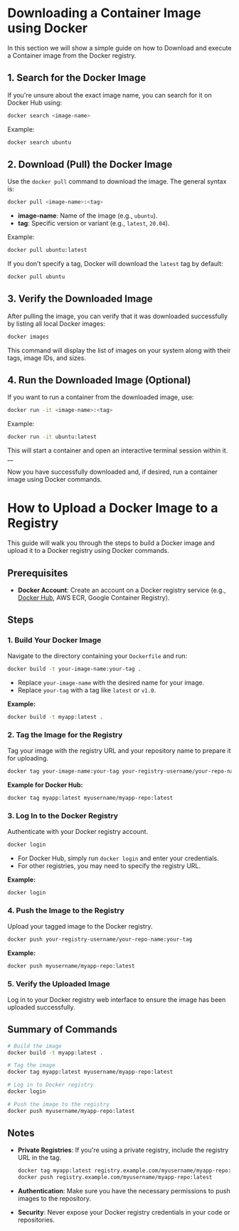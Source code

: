 # Downloading a Container Image using Docker
In this section we will show a simple guide on how to Download and execute a Container image from the Docker registry.

## 1. Search for the Docker Image
If you're unsure about the exact image name, you can search for it on Docker Hub using:
```bash
docker search <image-name>
```
Example:
```bash
docker search ubuntu
```

## 2. Download (Pull) the Docker Image
Use the `docker pull` command to download the image. The general syntax is:
```bash
docker pull <image-name>:<tag>
```
- **image-name**: Name of the image (e.g., `ubuntu`).
- **tag**: Specific version or variant (e.g., `latest`, `20.04`).

Example:
```bash
docker pull ubuntu:latest
```

If you don't specify a tag, Docker will download the `latest` tag by default:
```bash
docker pull ubuntu
```

## 3. Verify the Downloaded Image
After pulling the image, you can verify that it was downloaded successfully by listing all local Docker images:
```bash
docker images
```

This command will display the list of images on your system along with their tags, image IDs, and sizes.

## 4. Run the Downloaded Image (Optional)
If you want to run a container from the downloaded image, use:
```bash
docker run -it <image-name>:<tag>
```
Example:
```bash
docker run -it ubuntu:latest
```
This will start a container and open an interactive terminal session within it.
__


Now you have successfully downloaded and, if desired, run a container image using Docker commands.

# How to Upload a Docker Image to a Registry

This guide will walk you through the steps to build a Docker image and upload it to a Docker registry using Docker commands.

## Prerequisites

- **Docker Account**: Create an account on a Docker registry service (e.g., [Docker Hub](https://hub.docker.com/), AWS ECR, Google Container Registry).

## Steps

### 1. Build Your Docker Image

Navigate to the directory containing your `Dockerfile` and run:

```bash
docker build -t your-image-name:your-tag .
```

- Replace `your-image-name` with the desired name for your image.
- Replace `your-tag` with a tag like `latest` or `v1.0`.

**Example:**

```bash
docker build -t myapp:latest .
```

### 2. Tag the Image for the Registry

Tag your image with the registry URL and your repository name to prepare it for uploading.

```bash
docker tag your-image-name:your-tag your-registry-username/your-repo-name:your-tag
```

**Example for Docker Hub:**

```bash
docker tag myapp:latest myusername/myapp-repo:latest
```

### 3. Log In to the Docker Registry

Authenticate with your Docker registry account.

```bash
docker login
```

- For Docker Hub, simply run `docker login` and enter your credentials.
- For other registries, you may need to specify the registry URL.

**Example:**

```bash
docker login
```

### 4. Push the Image to the Registry

Upload your tagged image to the Docker registry.

```bash
docker push your-registry-username/your-repo-name:your-tag
```

**Example:**

```bash
docker push myusername/myapp-repo:latest
```

### 5. Verify the Uploaded Image

Log in to your Docker registry web interface to ensure the image has been uploaded successfully.

## Summary of Commands

```bash
# Build the image
docker build -t myapp:latest .

# Tag the image
docker tag myapp:latest myusername/myapp-repo:latest

# Log in to Docker registry
docker login

# Push the image to the registry
docker push myusername/myapp-repo:latest
```

## Notes

- **Private Registries**: If you're using a private registry, include the registry URL in the tag.

  ```bash
  docker tag myapp:latest registry.example.com/myusername/myapp-repo:latest
  docker push registry.example.com/myusername/myapp-repo:latest
  ```

- **Authentication**: Make sure you have the necessary permissions to push images to the repository.
- **Security**: Never expose your Docker registry credentials in your code or repositories.


